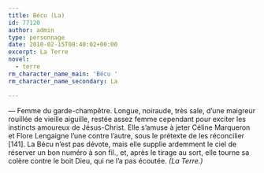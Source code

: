 ```yaml
---
title: Bécu (La)
id: 77120
author: admin
type: personnage
date: 2010-02-15T08:40:02+00:00
excerpt: La Terre
novel:
  - terre
rm_character_name_main: 'Bécu '
rm_character_name_secondary: La

---
```

— Femme du garde-champêtre. Longue, noiraude, très sale, d&rsquo;une maigreur rouillée de vieille aiguille, restée assez femme cependant pour exciter les instincts amoureux de Jésus-Christ. Elle s&rsquo;amuse à jeter Céline Marqueron et Flore Lengaigne l&rsquo;une contre l&rsquo;autre, sous le prétexte de les réconcilier [141]. La Bécu n&rsquo;est pas dévote, mais elle supplie ardemment le ciel de réserver un bon numéro à son fil., et, après le tirage au sort, elle tourne sa colère contre le boit Dieu, qui ne l&rsquo;a pas écoutée. _(La Terre.)_